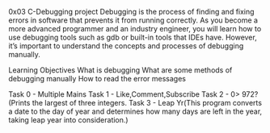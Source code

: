 0x03 C-Debugging project
Debugging is the process of finding and fixing errors in software that prevents it from running correctly. As you become a more advanced programmer and an industry engineer, you will learn how to use debugging tools such as gdb or built-in tools that IDEs have. However, it’s important to understand the concepts and processes of debugging manually.

Learning Objectives
What is debugging
What are some methods of debugging manually
How to read the error messages


Task 0 - Multiple Mains
Task 1 - Like,Comment,Subscribe
Task 2 - 0> 972? (Prints the largest of three integers.
Task 3 - Leap Yr(This program converts a date to the day of year and determines how many days are left in the year, taking leap year into consideration.)

